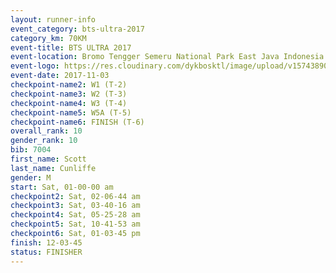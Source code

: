 ```yaml
---
layout: runner-info 
event_category: bts-ultra-2017 
category_km: 70KM 
event-title: BTS ULTRA 2017 
event-location: Bromo Tengger Semeru National Park East Java Indonesia 
event-logo: https://res.cloudinary.com/dykbosktl/image/upload/v1574389068/Logo/btsultra-profilpic_qfpjxb.png 
event-date: 2017-11-03 
checkpoint-name2: W1 (T-2) 
checkpoint-name3: W2 (T-3) 
checkpoint-name4: W3 (T-4) 
checkpoint-name5: W5A (T-5) 
checkpoint-name6: FINISH (T-6) 
overall_rank: 10
gender_rank: 10
bib: 7004
first_name: Scott
last_name: Cunliffe
gender: M
start: Sat, 01-00-00 am
checkpoint2: Sat, 02-06-44 am
checkpoint3: Sat, 03-40-16 am
checkpoint4: Sat, 05-25-28 am
checkpoint5: Sat, 10-41-53 am
checkpoint6: Sat, 01-03-45 pm
finish: 12-03-45
status: FINISHER
---
```

